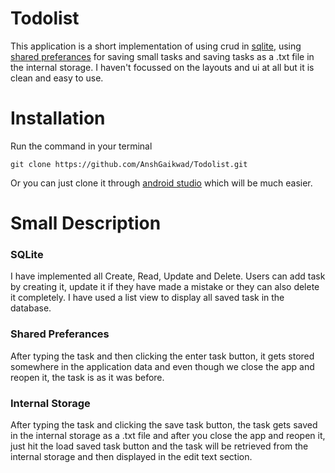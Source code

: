 # Todolist
This application is a short implementation of using crud in [sqlite](https://developer.android.com/reference/android/database/sqlite/package-summary), using [shared preferances](https://developer.android.com/reference/android/content/SharedPreferences) for saving small tasks and saving tasks as a .txt file in the internal storage. I haven't focussed on the layouts and ui at all but it is clean and easy to use. 
# Installation
Run the command in your terminal
```
git clone https://github.com/AnshGaikwad/Todolist.git
```
Or you can just clone it through [android studio](https://developer.android.com/studio) which will be much easier.
# Small Description
### SQLite 
I have implemented all Create, Read, Update and Delete. Users can add task by creating it, update it if they have made a mistake or they can also delete it completely. I have used a list view to display all saved task in the database.
### Shared Preferances
After typing the task and then clicking the enter task button, it gets stored somewhere in the application data and even though we close the app and reopen it, the task is as it was before.
### Internal Storage
After typing the task and clicking the save task button, the task gets saved in the internal storage as a .txt file and after you close the app and reopen it, just hit the load saved task button and the task will be retrieved from the internal storage and then displayed in the edit text section.
